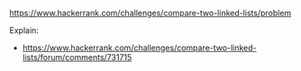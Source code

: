 https://www.hackerrank.com/challenges/compare-two-linked-lists/problem

Explain:
- https://www.hackerrank.com/challenges/compare-two-linked-lists/forum/comments/731715
